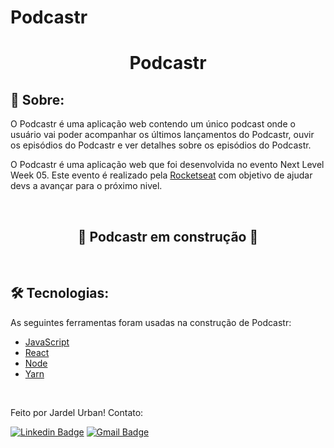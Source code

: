 # Podcastr

<h1 align="center">Podcastr</h1>
<h2>&#x1F4D2; Sobre:</h2>
<p>O Podcastr é uma aplicação web contendo um único podcast onde o usuário vai poder acompanhar os últimos lançamentos do Podcastr, ouvir os episódios do Podcastr e ver detalhes sobre os episódios do Podcastr.</p>
<p>O Podcastr é uma aplicação web que foi desenvolvida no evento Next Level Week 05. Este evento é realizado pela <a href="https://rocketseat.com.br/">Rocketseat</a> com objetivo de ajudar devs a avançar para o próximo nivel.</p>
<br>
<h2 align="center">&#x1F6A7 Podcastr em construção &#x1F6A7</h2>
<br>
<h2>&#x1F6E0 Tecnologias:</h2>
<p align="justify">As seguintes ferramentas foram usadas na construção de Podcastr:</p>
<ul>
    <li><a href="https://developer.mozilla.org/pt-BR/docs/Web/JavaScript/About_JavaScript">JavaScript</a></li>
    <li><a href="https://reactjs.org/">React</a></li>
    <li><a href="https://nodejs.org/en/about/">Node</a></li>
    <li><a href="https://yarnpkg.com/">Yarn</a></li>
</ul>
<br>
<p>Feito por Jardel Urban! Contato:</p>

[![Linkedin Badge](https://img.shields.io/badge/-Douglas-blue?style=flat-square&logo=Linkedin&logoColor=white&link=https://www.linkedin.com/in/douglas-alisson-da-silva-fredo-6593211a5/)](https://www.linkedin.com/in/jardel-urban-906519199/)
[![Gmail Badge](https://img.shields.io/badge/-douglasalissonsf@gmail.com-c14438?style=flat-square&logo=Gmail&logoColor=white&link=mailto:douglasalissonsf@gmail.com)](mailto:jardelurban3@gmail.com)
